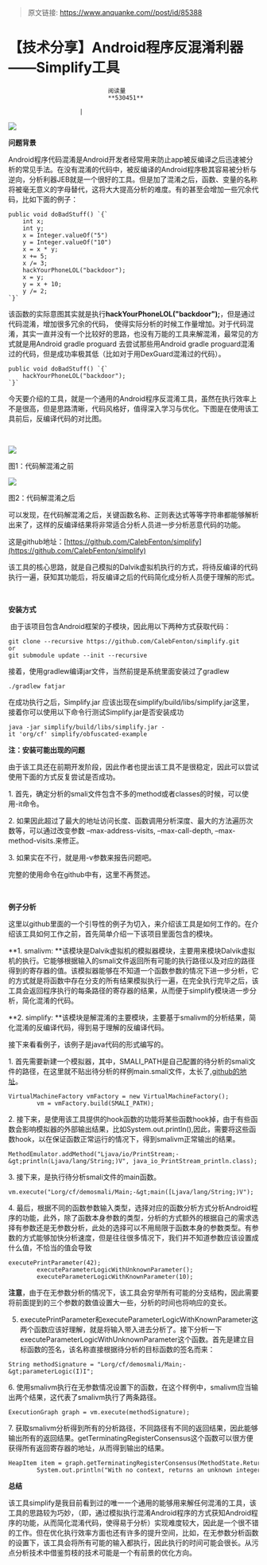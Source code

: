 > 原文链接: https://www.anquanke.com//post/id/85388 


# 【技术分享】Android程序反混淆利器——Simplify工具


                                阅读量   
                                **530451**
                            
                        |
                        
                                                                                    



**[![](https://p1.ssl.qhimg.com/t014a6e6d53dca67543.jpg)](https://p1.ssl.qhimg.com/t014a6e6d53dca67543.jpg)**

**问题背景**

Android程序代码混淆是Android开发者经常用来防止app被反编译之后迅速被分析的常见手法。在没有混淆的代码中，被反编译的Android程序极其容易被分析与逆向，分析利器JEB就是一个很好的工具。但是加了混淆之后，函数、变量的名称将被毫无意义的字母替代，这将大大提高分析的难度。有的甚至会增加一些冗余代码，比如下面的例子：

```
public void doBadStuff() `{`
    int x;
    int y;
    x = Integer.valueOf("5")
    y = Integer.valueOf("10")
    x = x * y;
    x += 5;
    x /= 3;
    hackYourPhoneLOL("backdoor");
    x = y;
    y = x + 10;
    y /= 2;
`}`
```

该函数的实际意图其实就是执行**hackYourPhoneLOL("backdoor");**，但是通过代码混淆，增加很多冗余的代码， 使得实际分析的时候工作量增加。对于代码混淆，其实一直并没有一个比较好的思路，也没有万能的工具来解混淆，最常见的方式就是用Android gradle proguard 去尝试那些用Android gradle proguard混淆过的代码，但是成功率极其低（比如对于用DexGuard混淆过的代码）。<br>



```
public void doBadStuff() `{`
    hackYourPhoneLOL("backdoor");
`}`
```

今天要介绍的工具，就是一个通用的Android程序反混淆工具，虽然在执行效率上不是很高，但是思路清晰，代码风格好，值得深入学习与优化。下图是在使用该工具前后，反编译代码的对比图。<br>

 

[![](https://p5.ssl.qhimg.com/t01316f13500e1ecf15.png)](https://p5.ssl.qhimg.com/t01316f13500e1ecf15.png)

图1：代码解混淆之前

[![](https://p5.ssl.qhimg.com/t01bebcb4bfc0171b6d.png)](https://p5.ssl.qhimg.com/t01bebcb4bfc0171b6d.png)

图2：代码解混淆之后

可以发现，在代码解混淆之后，关键函数名称、正则表达式等等字符串都能够解析出来了，这样的反编译结果将非常适合分析人员进一步分析恶意代码的功能。

这是github地址：[https://github.com/CalebFenton/simplify](https://github.com/CalebFenton/simplify)

该工具的核心思路，就是自己模拟的Dalvik虚拟机执行的方式，将待反编译的代码执行一遍，获知其功能后，将反编译之后的代码简化成分析人员便于理解的形式。

**<br>**

**安装方式**

 由于该项目包含Android框架的子模块，因此用以下两种方式获取代码：



```
git clone --recursive https://github.com/CalebFenton/simplify.git
or
git submodule update --init --recursive
```

接着，使用gradlew编译jar文件，当然前提是系统里面安装过了gradlew



```
./gradlew fatjar
```

在成功执行之后，Simplify.jar 应该出现在simplify/build/libs/simplify.jar这里，接着你可以使用以下命令行测试Simplify.jar是否安装成功



```
java -jar simplify/build/libs/simplify.jar -it 'org/cf' simplify/obfuscated-example
```

**注：安装可能出现的问题**

由于该工具还在前期开发阶段，因此作者也提出该工具不是很稳定，因此可以尝试使用下面的方式反复尝试是否成功。

1. 首先，确定分析的smali文件包含不多的method或者classes的时候，可以使用-it命令。

2. 如果因此超过了最大的地址访问长度、函数调用分析深度、最大的方法遍历次数等，可以通过改变参数 –max-address-visits, –max-call-depth, –max-method-visits.来修正。

3. 如果实在不行，就是用-v参数来报告问题吧。

完整的使用命令在github中有，这里不再赘述。

**<br>**

**例子分析**

这里以github里面的一个引导性的例子为切入，来介绍该工具是如何工作的。在介绍该工具如何工作之前，首先简单介绍一下该项目里面包含的模块。

**1. smalivm: **该模块是Dalvik虚拟机的模拟器模块，主要用来模块Dalvik虚拟机的执行。它能够根据输入的smali文件返回所有可能的执行路径以及对应的路径得到的寄存器的值。该模拟器能够在不知道一个函数参数的情况下进一步分析，它的方式就是将函数中存在分支的所有结果模拟执行一遍，在完全执行完毕之后，该工具会返回程序执行的每条路径的寄存器的结果，从而便于simplify模块进一步分析，简化混淆的代码。

**2. simplify: **该模块是解混淆的主要模块，主要基于smalivm的分析结果，简化混淆的反编译代码，得到易于理解的反编译代码。

接下来看看例子，该例子是java代码的形式编写的。

1. 首先需要新建一个模拟器，其中，SMALI_PATH是自己配置的待分析的smali文件的路径，在这里就不贴出待分析的样例main.smali文件，太长了,[github的地址](https://github.com/CalebFenton/simplify/blob/master/demoapp/resources/org/cf/demosmali/Main.smali)。



```
VirtualMachineFactory vmFactory = new VirtualMachineFactory();
        vm = vmFactory.build(SMALI_PATH);
```

2. 接下来，是使用该工具提供的hook函数的功能将某些函数hook掉，由于有些函数会影响模拟器的外部输出结果，比如System.out.println(),因此，需要将这些函数hook，以在保证函数正常运行的情况下，得到smalivm正常输出的结果。



```
MethodEmulator.addMethod("Ljava/io/PrintStream;-&gt;println(Ljava/lang/String;)V", java_io_PrintStream_println.class);
```

3. 接下来，是执行待分析smali文件的main函数。

```
vm.execute("Lorg/cf/demosmali/Main;-&gt;main([Ljava/lang/String;)V");
```

4. 最后，根据不同的函数参数输入类型，选择对应的函数分析方式分析Android程序的功能，此外，除了函数本身参数的类型，分析的方式额外的根据自己的需求选择有参数还是无参数分析，此处的选择可以不用局限于函数本身的参数类型。有参数的方式能够加快分析速度，但是往往很多情况下，我们并不知道参数应该设置成什么值，不恰当的值会导致

```
executePrintParameter(42);
        executeParameterLogicWithUnknownParameter();
        executeParameterLogicWithKnownParameter(10);
```

**注意**，由于在无参数分析的情况下，该工具会穷举所有可能的分支结构，因此需要将前面提到的三个参数的数值设置大一些，分析的时间也将响应的变长。

5. executePrintParameter和executeParameterLogicWithKnownParameter这两个函数应该好理解，就是将输入带入进去分析了。接下分析一下executeParameterLogicWithUnknownParameter这个函数。首先是建立目标函数的签名，该名称直接根据待分析的目标函数的签名而来：



```
String methodSignature = "Lorg/cf/demosmali/Main;-&gt;parameterLogic(I)I";
```

6. 使用smalivm执行在无参数情况设置下的函数，在这个样例中，smalivm应当输出两个结果，这代表了smalivm执行了两条路径。



```
ExecutionGraph graph = vm.execute(methodSignature);
```

7. 获取smalivm分析得到所有的分析路径，不同路径有不同的返回结果，因此能够输出所有的返回结果。getTerminatingRegisterConsensus这个函数可以很方便获得所有返回寄存器的地址，从而得到输出的结果。

```
HeapItem item = graph.getTerminatingRegisterConsensus(MethodState.ReturnRegister);
        System.out.println("With no context, returns an unknown integer: " + item);
```



**总结**

该工具simplify是我目前看到过的唯一一个通用的能够用来解任何混淆的工具，该工具的思路较为巧妙，（即，通过模拟执行混淆Android程序的方式获知Android程序的功能，从而简化混淆代码，使得易于分析）实现难度较大，因此是一个很不错的工作。但在优化执行效率方面也还有许多的提升空间，比如，在无参数分析函数的设置下，该工具会将所有可能的输入都执行，因此执行的时间可能会很长。从污点分析技术中借鉴剪枝的技术可能是一个有前景的优化方向。
